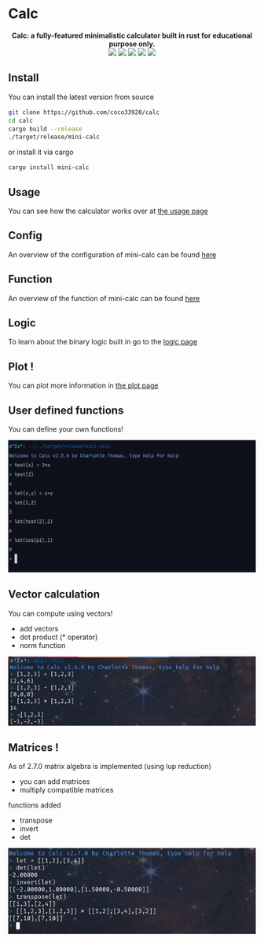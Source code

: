 # Calc

<div align="center">

<span style="font-weight:bold">Calc: a fully-featured minimalistic calculator built in rust for educational purpose only.</span>
<br/>
<a href="https://github.com/coco33920/calc/actions/workflows/rust-test.yml"><img src="https://github.com/coco33920/calc/actions/workflows/rust-test.yml/badge.svg"></a>
<a href="https://github.com/coco33920/calc/releases/latest"><img src="https://img.shields.io/github/v/release/coco33920/calc.svg?include_prereleases=&sort=semver&color=f7a8d8"></a>
<a href="https://crates.io/crates/mini-calc"><img src="https://img.shields.io/crates/v/mini-calc?link=https%3A%2F%2Fcrates.io%2Fcrates%2Fmini-calc"></a>
<a href="https://github.com/coco33920/calc/blob/master/LICENSE"><img src="https://img.shields.io/crates/l/mini-calc?link=https%3A%2F%2Fgithub.com%2coco33920%2Fcalc%2Fblob%2Fmaster%2FLICENCE"></a>
<a href="https://crates.io/crates/mini-calc"><img src="https://img.shields.io/crates/d/calc"/></a>

</div>

## Install

You can install the latest version from source

```bash 
git clone https://github.com/coco33920/calc
cd calc 
cargo build --release
./target/release/mini-calc
```

or install it via cargo

```bash 
cargo install mini-calc
```

## Usage

You can see how the calculator works over at [the usage page](usage.md)

## Config

An overview of the configuration of mini-calc can be found [here](config.md)

## Function 

An overview of the function of mini-calc can be found [here](function.md) 

## Logic

To learn about the binary logic built in go to the [logic page](logic.md)

## Plot !

You can plot more information in [the plot page](plot.md)

## User defined functions

You can define your own functions!

[![img.png](../assets/user_defined.png)](../assets/user_defined.png)

## Vector calculation 

You can compute using vectors!

- add vectors
- dot product (* operator)
- norm function

[![](../assets/vector.png)](../assets/vector.png)

## Matrices !

As of 2.7.0 matrix algebra is implemented (using lup reduction)

- you can add matrices 
- multiply compatible matrices

functions added
- transpose
- invert
- det 

[![](../assets/matrix.png)](../assets/matrix.png)
